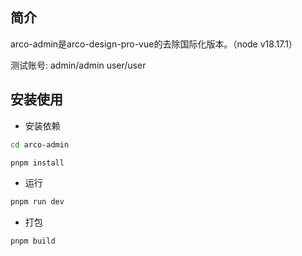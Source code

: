 ## 简介

arco-admin是arco-design-pro-vue的去除国际化版本。（node v18.17.1）

测试账号: admin/admin user/user

## 安装使用

- 安装依赖

```bash
cd arco-admin

pnpm install

```

- 运行

```bash
pnpm run dev
```

- 打包

```bash
pnpm build
```


